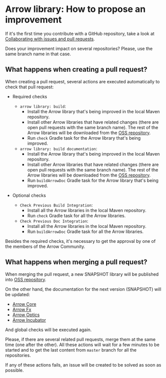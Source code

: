 # Arrow library: How to propose an improvement

If it's the first time you contribute with a GitHub repository, take a look at [Collaborating with issues and pull requests](https://docs.github.com/en/github/collaborating-with-issues-and-pull-requests).

Does your improvement impact on several repositories? Please, use the same branch name in that case.

## What happens when creating a pull request?

When creating a pull request, several actions are executed automatically to check that pull request:

* Required checks
  * `arrow library: build`:
    * Install the Arrow library that's being improved in the local Maven repository.
    * Install other Arrow libraries that have related changes (there are open pull requests with the same branch name). The rest of the Arrow libraries will be downloaded from the [OSS repository](https://oss.jfrog.org/artifactory/oss-snapshot-local/io/arrow-kt/).
    * Run `check` Gradle task for the Arrow library that's being improved.
  * `arrow library: build documentation`:
    * Install the Arrow library that's being improved in the local Maven repository.
    * Install other Arrow libraries that have related changes (there are open pull requests with the same branch name). The rest of the Arrow libraries will be downloaded from the [OSS repository](https://oss.jfrog.org/artifactory/oss-snapshot-local/io/arrow-kt/).
    * Run `buildArrowDoc` Gradle task for the Arrow library that's being improved.

* Optional checks
  * `Check Previous Build Integration`:
    * Install all the Arrow libraries in the local Maven repository.
    * Run `check` Gradle task for all the Arrow libraries.
  * `Check Previous Doc Integration`:
    * Install all the Arrow libraries in the local Maven repository.
    * Run `buildArrowDoc` Gradle task for all the Arrow libraries.

Besides the required checks, it's necessary to get the approval by one of the members of the Arrow Community.

## What happens when merging a pull request?

When merging the pull request, a new SNAPSHOT library will be published into [OSS repository](https://oss.jfrog.org/artifactory/oss-snapshot-local/io/arrow-kt/).

On the other hand, the documentation for the next version (SNAPSHOT) will be updated:

* [Arrow Core](https://arrow-kt.io/docs/next/core/)
* [Arrow Fx](https://arrow-kt.io/docs/next/fx/)
* [Arrow Optics](https://arrow-kt.io/docs/next/optics/dsl/)
* [Arrow Incubator](https://arrow-kt.io/docs/next/aql/intro/)

And global checks will be executed again.

Please, if there are several related pull requests, merge them at the same time (one after the other). All these actions will wait for a few minutes to be started and to get the last content from `master` branch for all the repositories.

If any of these actions fails, an issue will be created to be solved as soon as possible.
